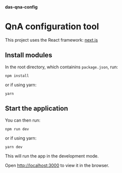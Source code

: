 **das-qna-config**
# QnA configuration tool

This project uses the React framework: [next.js](https://nextjs.org/)

## Install modules

In the root directory, which containins `package.json`, run:

```npm install```

or if using yarn:

```yarn```

## Start the application

You can then run:

```npm run dev```

or if using yarn:

```yarn dev```

This will run the app in the development mode.

Open [http://localhost:3000](http://localhost:3000) to view it in the browser.
